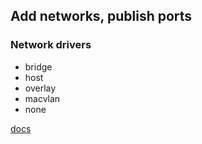 ## Add networks, publish ports

### Network drivers
* bridge
* host
* overlay
* macvlan
* none 

[docs](https://docs.docker.com/network/)
